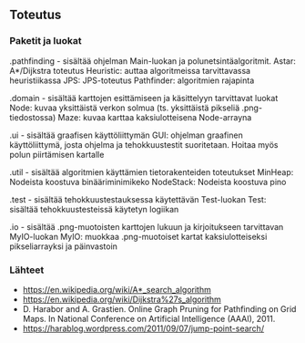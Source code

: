 ## Toteutus

### Paketit ja luokat

.pathfinding - sisältää ohjelman Main-luokan ja polunetsintäalgoritmit.
Astar: A*/Dijkstra toteutus
Heuristic: auttaa algoritmeissa tarvittavassa heuristiikassa
JPS: JPS-toteutus
Pathfinder: algoritmien rajapinta

.domain - sisältää karttojen esittämiseen ja käsittelyyn tarvittavat luokat
Node: kuvaa yksittäistä verkon solmua (ts. yksittäistä pikseliä .png-tiedostossa)
Maze: kuvaa karttaa kaksiulotteisena Node-arrayna

.ui - sisältää graafisen käyttöliittymän
GUI: ohjelman graafinen käyttöliittymä, josta ohjelma ja tehokkuustestit suoritetaan. Hoitaa myös polun piirtämisen kartalle

.util - sisältää algoritmien käyttämien tietorakenteiden toteutukset
MinHeap: Nodeista koostuva binääriminimikeko
NodeStack: Nodeista koostuva pino

.test - sisältää tehokkuustestauksessa käytettävän Test-luokan
Test: sisältää tehokkuustesteissä käytetyn logiikan

.io - sisältää .png-muotoisten karttojen lukuun ja kirjoitukseen tarvittavan MyIO-luokan
MyIO: muokkaa .png-muotoiset kartat kaksiulotteiseksi pikseliarrayksi ja päinvastoin

### Lähteet
* https://en.wikipedia.org/wiki/A*_search_algorithm
* https://en.wikipedia.org/wiki/Dijkstra%27s_algorithm
* D. Harabor and A. Grastien. Online Graph Pruning for Pathfinding on Grid Maps. In National Conference on Artificial Intelligence (AAAI), 2011.
* https://harablog.wordpress.com/2011/09/07/jump-point-search/